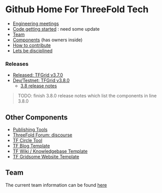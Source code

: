 # Github Home For ThreeFold Tech

- [Engineering meetings](wiki/engineering_meetings)
- [Code getting started](code_getting_started.md) : need some update
- [Team](wiki/team/team.md)
- [Components](wiki/components/components_overview.md) (has owners inside)
- [How to contribute](wiki/contribution/)
- [Lets be disciplined](wiki/contribution/discipline.md)

### Releases

- [Released: TFGrid v3.7.0](https://library.threefold.me/info/manual/#/manual__tfgrid_release_3_7_0)
- [Dev/Testnet: TFGrid v3.8.0](https://github.com/orgs/threefoldtech/projects/172)
    - [3.8 release notes](wiki/products/v3/tfgrid_3.8.md)

> TODO: finish 3.8.0 release notes which list the components in line 3.8.0


## Other Components
  
- [Publishing Tools](https://github.com/threebotserver/publishingtools)
- [ThreeFold Forum: discourse](https://github.com/threefoldtech/threefold-forums)
- [TF Circle Tool](https://github.com/threefoldtech/circles_reporting_tool)
- [TF Blog Template](https://github.com/threefoldfoundation/blog_example)
- [TF Wiki / Knowledgebase Template](https://github.com/threefoldfoundation/wiki_example)
- [TF Gridsome Website Template](https://github.com/threefoldfoundation/www_examplesite)


## Team
The current team information can be found [here](./wiki/team/team.md)
